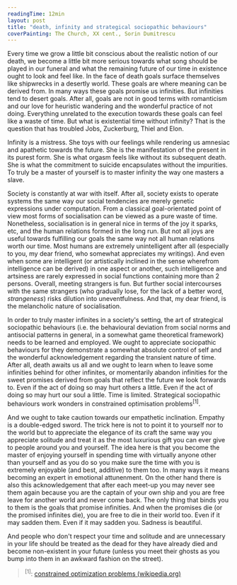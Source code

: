 ```yaml
---
readingTime: 12min
layout: post
title: "death, infinity and strategical sociopathic behaviours"
coverPainting: The Church, XX cent., Sorin Dumitrescu
---
```


Every time we grow a little bit conscious about the realistic notion of our death, we become a little bit more serious towards what song should be played in our funeral and what the remaining future of our time in existence ought to look and feel like. In the face of death goals surface themselves like shipwrecks in a desertly world. These goals are where meaning can be derived from. In many ways these goals promise us infinities. But infinities tend to desert goals. After all, goals are not in good terms with romanticism and our love for heuristic wandering and the wonderful practice of not doing. Everything unrelated to the execution towards these goals can feel like a waste of time. But what is existential time without infinity? That is the question that has troubled Jobs, Zuckerburg, Thiel and Elon.

Infinity is a mistress. She toys with our feelings while rendering us amnesiac and apathetic towards the future. She is the manifestation of the present in its purest form. She is what orgasm feels like without its subsequent death. She is what the commitment to suicide encapsulates without the impurities. To truly be a master of yourself is to master infinity the way one masters a slave.

Society is constantly at war with itself. After all, society exists to operate systems the same way our social tendencies are merely genetic expressions under computation. From a classical goal-orientated point of view most forms of socialisation can be viewed as a pure waste of time. Nonetheless, socialisation is in general nice in terms of the joy it sparks, etc, and the human relations formed in the long run. But not all joys are useful towards fulfilling our goals the same way not all human relations worth our time. Most humans are extremely unintelligent after all (especially to you, my dear friend, who somewhat appreciates my writings). And even when some are intelligent (or artistically inclined in the sense wherefrom intelligence can be derived) in one aspect or another, such intelligence and artsiness are rarely expressed in social functions containing more than 2 persons. Overall, meeting strangers is fun. But further social intercourses with the same strangers (who gradually lose, for the lack of a better word, _strangeness_) risks dilution into uneventfulness. And that, my dear friend, is the melancholic nature of socialisation.

In order to truly master infinites in a society's setting, the art of strategical sociopathic behaviours (i.e. the behavioural deviation from social norms and antisocial patterns in general, in a somewhat game theoretical framework) needs to be learned and employed. We ought to appreciate sociopathic behaviours for they demonstrate a somewhat absolute control of self and the wonderful acknowledgement regarding the transient nature of time. After all, death awaits us all and we ought to learn when to leave some infinities behind for other infinites, or momentarily abandon infinities for the sweet promises derived from goals that reflect the future we look forwards to. Even if the act of doing so may hurt others a little. Even if the act of doing so may hurt our soul a little. Time is limited. Strategical sociopathic behaviours work wonders in constrained optimisation problems<sup>[1]</sup>.

And we ought to take caution towards our empathetic inclination. Empathy is a double-edged sword. The trick here is not to point it to yourself nor to the world but to appreciate the elegance of its craft the same way you appreciate solitude and treat it as the most luxurious gift you can ever give to people around you and yourself. The idea here is that you become the master of enjoying yourself in spending time with virtually anyone other than yourself and as you do so you make sure the time with you is extremely enjoyable (and best, additive) to them too. In many ways it means becoming an expert in emotional attunenment. On the other hand there is also this acknowledgement that after each meet-up you may never see them again because you are the captain of your own ship and you are free leave for another world and never come back. The only thing that binds you to them is the goals that promise infinities. And when the promises die (or the promised infinites die), you are free to die in their world too. Even if it may sadden them. Even if it may sadden you. Sadness is beautiful. 

And people who don't respect your time and solitude and are unnecessary in your life should be treated as the dead for they have already died and become non-existent in your future (unless you meet their ghosts as you bump into them in an awkward fashion on the street).

> <sup>[1]</sup>:  [constrained optimization problems (wikipedia.org)](https://en.wikipedia.org/wiki/Constrained_optimization)
